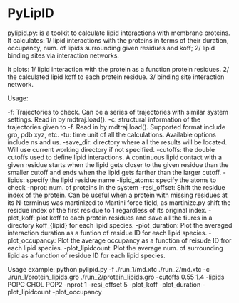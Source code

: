 # PyLipID

pylipid.py: is a toolkit to calculate lipid interactions with membrane proteins. 
It calculates: 
1/ lipid interactions with the proteins in terms of their duration, occupancy, num. of lipids surrounding given residues and koff;
2/ lipid binding sites via interaction networks. 

It plots:
1/ lipid interaction with the protein as a function protein residues. 
2/ the calculated lipid koff to each protein residue. 
3/ binding site interaction network. 


Usage:

-f: Trajectories to check. Can be a series of trajectories with similar system settings. Read in by mdtraj.load().
-c: structural information of the trajectories given to -f. Read in by mdtraj.load(). Supported format include gro, pdb xyz, etc. 
-tu: time unit of all the calculations. Available options include ns and us. 
-save_dir: directory where all the results will be located. Will use current working directory if not specified. 
-cutoffs: the double cutoffs used to define lipid interactions. A continuous lipid contact with a given residue starts when the lipid
gets closer to the given residue than the smaller cutoff and ends when the lipid gets farther than the larger cutoff. 
-lipids: specify the lipid residue name 
-lipid_atoms: specify the atoms to check
-nprot: num. of proteins in the system
-resi_offset: Shift the residue index of the protein. Can be useful when a protein with missing residues at its N-terminus was martinized 
to Martini force field, as martinize.py shift the residue index of the first residue to 1 regardless of its original index. 
-plot_koff: plot koff to each protein residues and save all the fiures in a directory koff_{lipid} for each lipid species.
-plot_duration: Plot the averaged interaction duration as a funtion of residue ID for each lipid species.
-plot_occupancy: Plot the average occupancy as a function of reisude ID fror each lipid species.
-plot_lipidcount: Plot the average num. of surrounding lipid as a function of residue ID for each lipid species.


Usage example: 
python pylipid.py -f ./run_1/md.xtc ./run_2/md.xtc -c ./run_1/protein_lipids.gro ./run_2/protein_lipids.gro 
-cutoffs 0.55 1.4 -lipids POPC CHOL POP2 -nprot 1 -resi_offset 5 -plot_koff -plot_duration -plot_lipidcount -plot_occupancy


